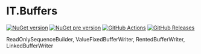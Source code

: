 # IT.Buffers
[![NuGet version](https://img.shields.io/nuget/v/IT.Buffers.svg)](https://www.nuget.org/packages/IT.Buffers)
[![NuGet pre version](https://img.shields.io/nuget/vpre/IT.Buffers.svg)](https://www.nuget.org/packages/IT.Buffers)
[![GitHub Actions](https://img.shields.io/github/actions/workflow/status/pairbit/IT.Buffers/dotnet.yml)](https://github.com/pairbit/IT.Buffers/actions)
[![GitHub Releases](https://img.shields.io/github/release/pairbit/IT.Buffers.svg)](https://github.com/pairbit/IT.Buffers/releases)

ReadOnlySequenceBuilder, ValueFixedBufferWriter, RentedBufferWriter, LinkedBufferWriter